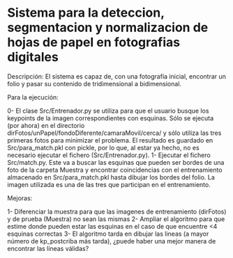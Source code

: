 # Sistema para la deteccion, segmentacion y normalizacion de hojas de papel en fotografias digitales

Descripción: 
El sistema es capaz de, con una fotografía inicial, encontrar un folio y pasar su contenido de tridimensional a bidimensional. 

Para la ejecución:

0- El clase Src/Entrenador.py se utiliza para que el usuario busque los keypoints de la imagen correspondientes con esquinas. Sólo se ejecuta (por ahora) en el directorio dirFotos/unPapel/fondoDiferente/camaraMovil/cerca/ y sólo utiliza las tres primeras fotos para minimizar el problema. El resultado es guardado en Src/para_match.pkl con pickle, por lo que, al estar ya hecho, no es necesario ejecutar el fichero (Src/Entrenador.py).
1- Ejecutar el fichero Src/match.py. Este va a buscar las esquinas que pueden ser bordes de una foto de la carpeta Muestra y encontrar coincidencias con el entrenamiento almacenado en Src/para_match.pkl hasta dibujar los bordes del folio. La imagen utilizada es una de las tres que participan en el entrenamiento.

Mejoras:

1- Diferenciar la muestra para que las imagenes de entrenamiento (dirFotos) y de prueba (Muestra) no sean las mismas
2- Ampliar el algoritmo para que estime donde pueden estar las esquinas en el caso de que encuentre <4 esquinas correctas
3- El algoritmo tarda en dibujar las lineas (a mayor número de kp_postcriba más tarda), ¿puede haber una mejor manera de encontrar las líneas válidas?
